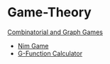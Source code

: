 # Game-Theory

[Combinatorial and Graph Games](https://github.com/spencerbertsch1/Game-Theory/tree/main/assignment_1)
 - [Nim Game](https://github.com/spencerbertsch1/Game-Theory/blob/main/assignment_1/g_function_calculator.py)
 - [G-Function Calculator](https://github.com/spencerbertsch1/Game-Theory/blob/main/assignment_1/nim_player.py)

 
